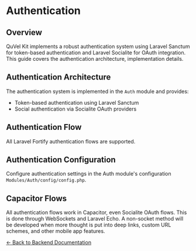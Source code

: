 # Authentication

## Overview

QuVel Kit implements a robust authentication system using Laravel Sanctum for token-based authentication and Laravel Socialite for OAuth integration. This guide covers the authentication architecture, implementation details.

## Authentication Architecture

The authentication system is implemented in the `Auth` module and provides:

- Token-based authentication using Laravel Sanctum
- Social authentication via Socialite OAuth providers

## Authentication Flow

All Laravel Fortify authentication flows are supported.

## Authentication Configuration

Configure authentication settings in the Auth module's configuration `Modules/Auth/config/config.php`.

## Capacitor Flows

All authentication flows work in Capacitor, even Socialite OAuth flows.
This is done through WebSockets and Laravel Echo. A non-socket method will be developed when more thought is put into deep links, custom URL schemes, and other mobile app features.

[← Back to Backend Documentation](./README.md)
